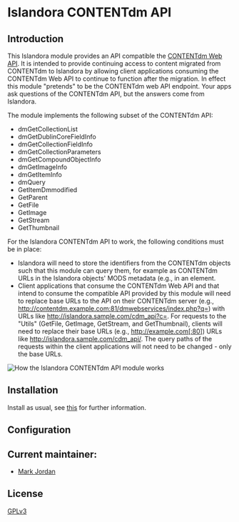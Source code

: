 # Islandora CONTENTdm API

## Introduction

This Islandora module provides an API compatible the [CONTENTdm Web API](http://www.contentdm.org/help6/custom/customize2a.asp). It is intended to provide continuing access to content migrated from CONTENTdm to Islandora by allowing client applications consuming the CONTENTdm Web API to continue to function after the migration. In effect this module "pretends" to be the CONTENTdm web API endpoint. Your apps ask questions of the CONTENTdm API, but the answers come from Islandora.

The module implements the following subset of the CONTENTdm API:

* dmGetCollectionList
* dmGetDublinCoreFieldInfo
* dmGetCollectionFieldInfo
* dmGetCollectionParameters
* dmGetCompoundObjectInfo
* dmGetImageInfo
* dmGetItemInfo
* dmQuery
* GetItemDmmodified
* GetParent
* GetFile
* GetImage
* GetStream
* GetThumbnail

For the Islandora CONTENTdm API to work, the following conditions must be in place:

* Islandora will need to store the identifiers from the CONTENTdm objects such that this module can query them, for example as CONTENTdm URLs in the Islandora objects' MODS metadata (e.g., in an <identifer> element.
* Client applications that consume the CONTENTdm Web API and that intend to consume the compatible API provided by this module will need to replace base URLs to the API on their CONTENTdm server (e.g., http://contentdm.example.com:81/dmwebservices/index.php?q=) with URLs like http://islandora.sample.com/cdm_api?c=. For requests to the "Utils" (GetFile, GetImage, GetStream, and GetThumbnail), clients will need to replace their base URLs (e.g., http://example.com[:80]) URLs like http://islandora.sample.com/cdm_api/. The query paths of the requests within the client applications will not need to be changed - only the base URLs.

![How the Islandora CONTENTdm API module works](https://dl.dropboxusercontent.com/u/1015702/linked_to/IslandoraCONTENTdmAPIModuleActivityDiagram.png)

## Installation

Install as usual, see [this](https://drupal.org/documentation/install/modules-themes/modules-7) for further information.

## Configuration

## Current maintainer:

* [Mark Jordan](https://github.com/mjordan)

## License

[GPLv3](http://www.gnu.org/licenses/gpl-3.0.txt)
